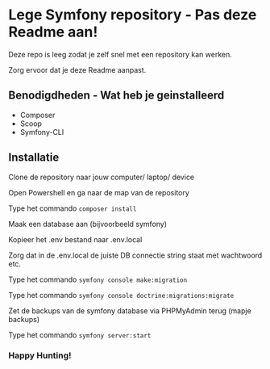 # Lege Symfony repository - Pas deze Readme aan!

Deze repo is leeg zodat je zelf snel met een repository kan werken. 

Zorg ervoor dat je deze Readme aanpast.

## Benodigdheden - Wat heb je geinstalleerd
* Composer
* Scoop
* Symfony-CLI

## Installatie
Clone de repository naar jouw computer/ laptop/ device

Open Powershell en ga naar de map van de repository

Type het commando ``composer install``

Maak een database aan (bijvoorbeeld symfony)

Kopieer het .env bestand naar .env.local

Zorg dat in de .env.local de juiste DB connectie string staat met wachtwoord etc.

Type het commando ``symfony console make:migration``

Type het commando ``symfony console doctrine:migrations:migrate``

Zet de backups van de symfony database via PHPMyAdmin terug (mapje backups)

Type het commando ``symfony server:start``

### Happy Hunting!
